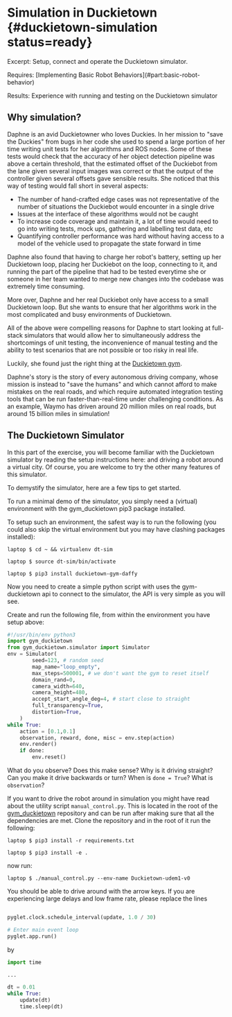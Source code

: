 # Simulation in Duckietown {#duckietown-simulation status=ready}

Excerpt: Setup, connect and operate the Duckietown simulator.

<div class='requirements' markdown='1'>
  Requires: [Implementing Basic Robot Behaviors](#part:basic-robot-behavior)
  
  Results: Experience with running and testing on the Duckietown simulator 
</div>

<minitoc/>

## Why simulation?
Daphne is an avid Duckietowner who loves Duckies. In her mission to "save the Duckies" from bugs in her code she used to spend a large portion of her time writing unit tests for her algorithms and ROS nodes. Some of these tests would check that the accuracy of her object detection pipeline was above a certain threshold, that the estimated offset of the Duckiebot from the lane given several input images was correct or that the output of the controller given several offsets gave sensible results. She noticed that this way of testing would fall short in several aspects:

- The number of hand-crafted edge cases was not representative of the number of situations the Duckiebot would encounter in a single drive
- Issues at the interface of these algorithms would not be caught
- To increase code coverage and maintain it, a lot of time would need to go into writing tests, mock ups, gathering and labelling test data, etc
- Quantifying controller performance was hard without having access to a model of the vehicle used to propagate the state forward in time

Daphne also found that having to charge her robot's battery, setting up her Duckietown loop, placing her Duckiebot on the loop, connecting to it, and running the part of the pipeline that had to be tested everytime she or someone in her team wanted to merge new changes into the codebase was extremely time consuming.

More over, Daphne and her real Duckiebot only have access to a small Duckietown loop. But she wants to ensure that her algorithms work in the most complicated and busy environments of Duckietown.

All of the above were compelling reasons for Daphne to start looking at full-stack simulators that would allow her to simultaneously address the shortcomings of unit testing, the inconvenience of manual testing and the ability to test scenarios that are not possible or too risky in real life. 

Luckily, she found just the right thing at the [Duckietown gym](https://github.com/duckietown/gym-duckietown).

Daphne's story is the story of every autonomous driving company, whose mission is instead to "save the humans" and which cannot afford to make mistakes on the real roads, and which require automated integration testing tools that can be run faster-than-real-time under challenging conditions. As an example, Waymo has driven around 20 million miles on real roads, but around 15 billion miles in simulation!

## The Duckietown Simulator

In this part of the exercise, you will become familiar with the Duckietown simulator by reading the setup instructions here: [](+AIDO#dt-simulator) and driving a robot around a virtual city. Of course, you are welcome to try the other many features of this simulator.

To demystify the simulator, here are a few tips to get started.

To run a minimal demo of the simulator, you simply need a (virtual) environment with the gym_duckietown pip3 package installed.

To setup such an environment, the safest way is to run the following (you could also skip the virtual environment but you may have clashing packages installed):

    laptop $ cd ~ && virtualenv dt-sim
    
    laptop $ source dt-sim/bin/activate

    laptop $ pip3 install duckietown-gym-daffy

Now you need to create a simple python script with uses the gym-duckietown api to connect to the simulator, the API is very simple as you will see.

Create and run the following file, from within the environment you have setup above:

```python
#!/usr/bin/env python3
import gym_duckietown
from gym_duckietown.simulator import Simulator
env = Simulator(
        seed=123, # random seed
        map_name="loop_empty",
        max_steps=500001, # we don't want the gym to reset itself
        domain_rand=0,
        camera_width=640,
        camera_height=480,
        accept_start_angle_deg=4, # start close to straight
        full_transparency=True,
        distortion=True,
    )   
while True:
    action = [0.1,0.1]
    observation, reward, done, misc = env.step(action)
    env.render()
    if done:
        env.reset()
```

What do you observe? Does this make sense? Why is it driving straight? Can you make it drive backwards or turn? When is `done = True`? What is `observation`? 

If you want to drive the robot around in simulation you might have read about the utility script `manual_control.py`. This is located in the root of the [gym_duckietown](https://github.com/duckietown/gym-duckietown) repository and can be run after making sure that all the dependencies are met. Clone the repository and in the root of it run the following:

    laptop $ pip3 install -r requirements.txt
    
    laptop $ pip3 install -e .

now run:

    laptop $ ./manual_control.py --env-name Duckietown-udem1-v0

You should be able to drive around with the arrow keys. If you are experiencing large delays and low frame rate, please replace the lines

```python

pyglet.clock.schedule_interval(update, 1.0 / 30)

# Enter main event loop
pyglet.app.run()

```

by

```python
import time

...

dt = 0.01
while True:
    update(dt)
    time.sleep(dt)

```



